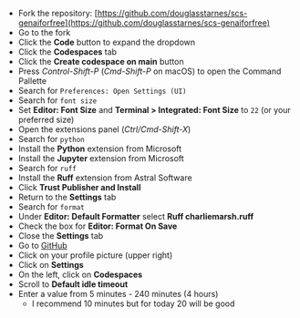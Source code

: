 * Fork the repository: [https://github.com/douglasstarnes/scs-genaiforfree](https://github.com/douglasstarnes/scs-genaiforfree)
* Go to the fork
* Click the **Code** button to expand the dropdown
* Click the **Codespaces** tab
* Click the **Create codespace on main** button
* Press *Control-Shift-P* (*Cmd-Shift-P* on macOS) to open the Command Pallette
* Search for `Preferences: Open Settings (UI)`
* Search for `font size`
* Set **Editor: Font Size** and **Terminal > Integrated: Font Size** to `22` (or your preferred size)
* Open the extensions panel (*Ctrl/Cmd-Shift-X*)
* Search for `python`
* Install the **Python** extension from Microsoft
* Install the **Jupyter** extension from Microsoft
* Search for `ruff`
* Install the **Ruff** extension from Astral Software
* Click **Trust Publisher and Install**
* Return to the **Settings** tab
* Search for `format`
* Under **Editor: Default Formatter** select **Ruff charliemarsh.ruff**
* Check the box for **Editor: Format On Save**
* Close the **Settings** tab
* Go to [GitHub](https://github.com/)
* Click on your profile picture (upper right)
* Click on **Settings**
* On the left, click on **Codespaces**
* Scroll to **Default idle timeout**
* Enter a value from 5 minutes - 240 minutes (4 hours)
  * I recommend 10 minutes but for today 20 will be good